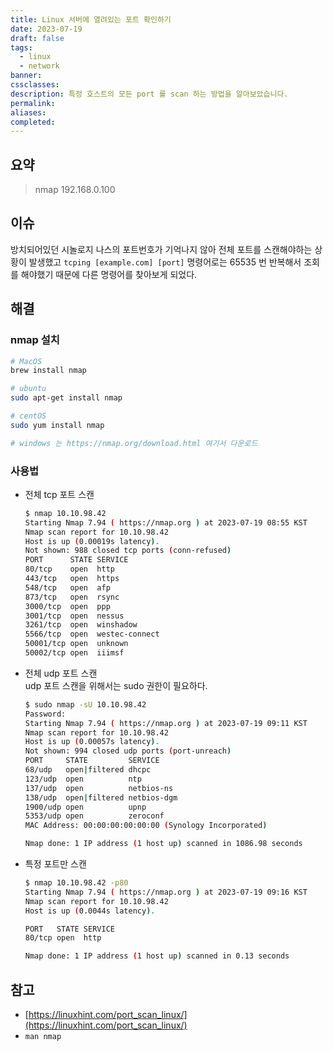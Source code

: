```yaml
---
title: Linux 서버에 열려있는 포트 확인하기
date: 2023-07-19
draft: false
tags:
  - linux
  - network
banner: 
cssclasses: 
description: 특정 호스트의 모든 port 를 scan 하는 방법을 알아보았습니다.
permalink: 
aliases: 
completed:
---
```

## 요약

> nmap 192.168.0.100

## 이슈

방치되어있던 시놀로지 나스의 포트번호가 기억나지 않아 전체 포트를 스캔해야하는 상황이 발생했고 `tcping [example.com] [port]` 명령어로는 65535 번 반복해서 조회를 해야했기 때문에 다른 명령어를 찾아보게 되었다.

## 해결

### nmap 설치

```bash
# MacOS
brew install nmap

# ubuntu
sudo apt-get install nmap

# centOS
sudo yum install nmap

# windows 는 https://nmap.org/download.html 여기서 다운로드
```

  

### 사용법

- 전체 tcp 포트 스캔
    
    ```bash
    $ nmap 10.10.98.42
    Starting Nmap 7.94 ( https://nmap.org ) at 2023-07-19 08:55 KST
    Nmap scan report for 10.10.98.42
    Host is up (0.00019s latency).
    Not shown: 988 closed tcp ports (conn-refused)
    PORT      STATE SERVICE
    80/tcp    open  http
    443/tcp   open  https
    548/tcp   open  afp
    873/tcp   open  rsync
    3000/tcp  open  ppp
    3001/tcp  open  nessus
    3261/tcp  open  winshadow
    5566/tcp  open  westec-connect
    50001/tcp open  unknown
    50002/tcp open  iiimsf
    ```
    
- 전체 udp 포트 스캔  
    udp 포트 스캔을 위해서는 sudo 권한이 필요하다.  
    
    ```bash
    $ sudo nmap -sU 10.10.98.42
    Password:
    Starting Nmap 7.94 ( https://nmap.org ) at 2023-07-19 09:11 KST
    Nmap scan report for 10.10.98.42
    Host is up (0.00057s latency).
    Not shown: 994 closed udp ports (port-unreach)
    PORT     STATE         SERVICE
    68/udp   open|filtered dhcpc
    123/udp  open          ntp
    137/udp  open          netbios-ns
    138/udp  open|filtered netbios-dgm
    1900/udp open          upnp
    5353/udp open          zeroconf
    MAC Address: 00:00:00:00:00:00 (Synology Incorporated)
    
    Nmap done: 1 IP address (1 host up) scanned in 1086.98 seconds
    ```
    
- 특정 포트만 스캔
    
    ```bash
    $ nmap 10.10.98.42 -p80
    Starting Nmap 7.94 ( https://nmap.org ) at 2023-07-19 09:16 KST
    Nmap scan report for 10.10.98.42
    Host is up (0.0044s latency).
    
    PORT   STATE SERVICE
    80/tcp open  http
    
    Nmap done: 1 IP address (1 host up) scanned in 0.13 seconds
    ```
    

## 참고

- [https://linuxhint.com/port_scan_linux/](https://linuxhint.com/port_scan_linux/)
- `man nmap`